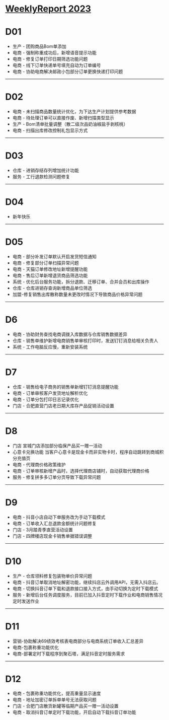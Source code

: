 # [WeeklyReport 2023](https://github.com/haoz0x139/myblog/issues/1)

# D01
- 生产 - 团购商品Bom单添加
- 电商 - 强制称重成功后，新增语音提示功能
- 电商 - 修复订单打印日期筛选功能问题
- 电商 - 线下订单快递单号填充自动为订单编号
- 电商 - 协助电商解决邮政小包部分订单更换快递打印问题


---

# D02
- 电商 - 未扫描商品数量统计优化，为下达生产计划提供参考数据
- 电商 - 待处理订单可以直接作废、新增扫描类型显示
- 生产 - Bom清单批量调整（散二级次品奶油椒盐手剥核桃）
- 电商 - 扫描出库修改控制礼包显示方式


---

# D03
- 仓库 - 进销存结存列增加统计功能
- 服务 - 工行退款检测问题修复


---

# D04
- 新年快乐 

---

# D05
- 电商 - 部分补发订单默认开启发货短信通知
- 电商 - 修复部分订单扫描异常问题
- 电商 - 天猫订单修改地址新增提醒功能
- 电商 - 售后订单新增退货商品筛选功能
- 系统 - 优化后台服务功能，拆分退款、迁移订单、合并会员和出库操作
- 仓库 - 仓库进销存查询新增商品单位筛选
- 加盟-修复销售出库散称数量未更改时情况下导致商品价格异常问题

---

# D6
- 电商 - 协助财务查找电商调拨入库数据与仓库销售数据差异
- 仓库 - 销售单维护新增电商销售单审核打印时，发送钉钉消息给相关负责人
- 系统 -  工作电脑反应慢，重新安装系统

---

# D7
- 仓库 - 销售给电子商务的销售单新增钉钉消息提醒功能
- 电商 - 订单审核客户发货地址解析优化
- 电商 - 订单分包打印日志记录优化
- 门店 - 合肥直营门店老日期大库存产品促销活动设置

---

# D8
-  门店 宣城门店添加部分临保产品买一赠一活动
-  心意卡兑换功能 当客户心意卡是现金卡而非实物卡时，程序自动跳转到商城积分充值页
-  电商 - 代理商价格政策维护
-  电商 - 订单审核新增产品时，选择代理商店铺时，自动获取代理商价格 
-  服务 - 修复拼多多订单分页导致下载异常问题

---

# D9
-  电商 - 抖音小店自动下单服务改为手动下载模式
-  电商 - 订单收入汇总退款金额统计问题修复
-  门店 - 3月踏青季直营活动设置
- 门店 - 四牌楼店现金卡销售单据错误调整

---

# D10
- 生产 - 仓库领料修复包装物单价异常问题
- 电商 - 抖音订单取消地址解密功能，继续抖店云外调用API，无需入抖店云。
- 电商 - 切换抖音订单下载和退款接口接入方式，由手动切换为定时下载模式
- 服务 - 新增后台任务调度服务，目前已加入抖音定时下载作业和电商销售情况定时发送作业

---

# D11
- 营销-协助解决69绩效考核表电商部分与电商系统订单收入汇总差异
- 电商-包裹称重功能优化
- 电商-部署定时下载程序到聚石塔，满足抖音定时服务需求

---

# D12
- 电商 - 包裹称重功能优化，提高重量显示速度
- 电商 - 地址加密订单拆单单号无法获取问题
- 门店 - 合肥门店散货新罐等临期产品买一赠一活动设置
- 电商 - 取消抖音订单定时下载功能，开启自动下载抖音订单功能